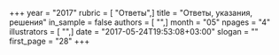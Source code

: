 +++
year = "2017"
rubric = [ "Ответы",]
title = "Ответы, указания, решения"
in_sample = false
authors = [ "",]
month = "05"
npages = "4"
illustrators = [ "",]
date = "2017-05-24T19:53:08+03:00"
slogan = ""
first_page = "28"
+++
